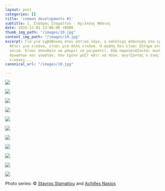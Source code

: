 ```yaml
---
layout: post
categories: []
title: 'common developments #1'
subtitle: 1. Σταύρος Σταματίου - Αχιλλέας Νάσιος
date: 2019-12-01 23:00:00 +0000
thumb_img_path: "/images/10.jpg"
content_img_path: "/images/10.jpg"
excerpt: Για μια εμβάθυνση στον οπτικό λόγο, η καλύτερη απάντηση στα ερωτήματα που
  θέτει μια εικόνα, είναι μια άλλη εικόνα. Η αγάπη δεν είναι ζήτημα ατομικό, αλλά
  κοινό. Είναι σπουδαίο να μπορεί να μοιραστεί. Εδώ παρουσιάζονται συνδέσεις φίλων,
  άγνωστων και γνωστών, που έχουν μαζί κάτι να πουν, αγγίζοντας ο ένας τον άλλον με
  εικόνες...
canonical_url: "/images/10.jpg"

---
```

![](/images/bwok-2.jpg)

![](/images/01_MG_3539-ok.jpg)

![](/images/02.jpg)

![](/images/03_MG_6013.jpeg)

![](/images/04.jpg)

![](/images/05_MG_8150.jpg)

![](/images/06.jpg)

![](/images/07_MG_0910.jpg)

![](/images/08.jpg)

![](/images/09_MG_9288.jpg)

![](/images/10.jpg)

Photo series: © <a href="https://www.facebook.com/profile.php?id=1537524844" target="blank">Stavros Stamatiou</a> and  <a href="https://anikon.org/" target="blank">Achilles Nasios</a>